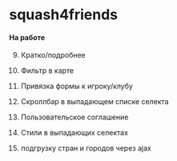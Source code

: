 # squash4friends


#### На работе
9) Кратко/подробнее
10) Фильтр в карте



3) Привязка формы к игроку/клубу
6) Скроллбар в выпадающем списке селекта
7) Пользовательское соглашение
8) Стили в выпадающих селектах
8) подгрузку стран и городов через ajax

